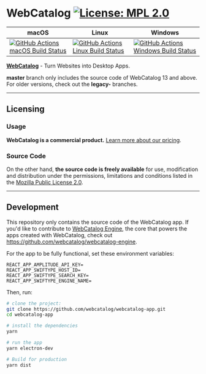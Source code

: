 # WebCatalog [![License: MPL 2.0](https://img.shields.io/badge/License-MPL%202.0-brightgreen.svg)](LICENSE)

|macOS|Linux|Windows|
|---|---|---|
|[![GitHub Actions macOS Build Status](https://github.com/webcatalog/webcatalog-app/workflows/macOS/badge.svg)](https://github.com/webcatalog/webcatalog-app/actions?query=workflow%3AmacOS)|[![GitHub Actions Linux Build Status](https://github.com/webcatalog/webcatalog-app/workflows/Linux/badge.svg)](https://github.com/webcatalog/webcatalog-app/actions?query=workflow%3ALinux)|[![GitHub Actions Windows Build Status](https://github.com/webcatalog/webcatalog-app/workflows/Windows/badge.svg)](https://github.com/webcatalog/webcatalog-app/actions?query=workflow%3AWindows)|


**[WebCatalog](https://webcatalog.app)** - Turn Websites into Desktop Apps.

**master** branch only includes the source code of WebCatalog 13 and above. For older versions, check out the **legacy-** branches.

---

## Licensing
### Usage
**WebCatalog is a commercial product.** [Learn more about  our pricing](https://webcatalog.app).

### Source Code
On the other hand, **the source code is freely available** for use, modification and distribution under the permissions, limitations and conditions listed in the [Mozilla Public License 2.0](LICENSE).

---

## Development
This repository only contains the source code of the WebCatalog app. If you'd like to contribute to [WebCatalog Engine](https://help.webcatalog.app/article/23-what-is-webcatalog-engine), the core that powers the apps created with WebCatalog, check out <https://github.com/webcatalog/webcatalog-engine>.

For the app to be fully functional, set these environment variables:
```
REACT_APP_AMPLITUDE_API_KEY=
REACT_APP_SWIFTYPE_HOST_ID=
REACT_APP_SWIFTYPE_SEARCH_KEY=
REACT_APP_SWIFTYPE_ENGINE_NAME=
```

Then, run:
```bash
# clone the project:
git clone https://github.com/webcatalog/webcatalog-app.git
cd webcatalog-app

# install the dependencies
yarn

# run the app
yarn electron-dev

# Build for production
yarn dist
```

